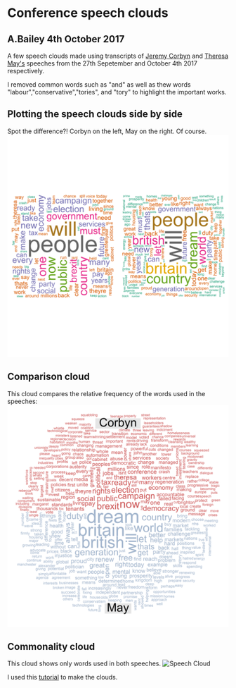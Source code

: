 # Conference speech clouds
## A.Bailey 4th October 2017

A few speech clouds made using transcripts of [Jeremy Corbyn](https://blogs.spectator.co.uk/2017/09/jeremy-corbyns-labour-conference-speech-full-text/) 
and [Theresa May's](https://blogs.spectator.co.uk/2017/10/theresa-mays-conservative-conference-speech-full-text/) 
speeches from the 27th Sepetember and October 4th 2017 respectively.

I removed common words such as "and" as well as thew words "labour","conservative","tories", and "tory" to highlight
the important works.

## Plotting the speech clouds side by side
Spot the difference?! Corbyn on the left, May on the right. Of course.
![Speech Cloud](/images/speechcloud.png)

## Comparison cloud
This cloud compares the relative frequency of the words used in the speeches:
![Speech Cloud](/images/comparison_cloud.png)

## Commonality cloud
This cloud shows only words used in both speeches.
![Speech Cloud](/images/commonality_cloud.png.png)

I used this [tutorial](https://rpubs.com/brandonkopp/creating-word-clouds-in-r) to make the clouds.